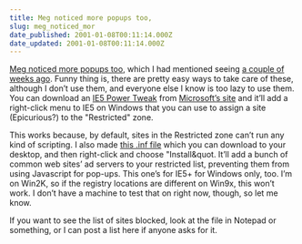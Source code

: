 ```yaml
---
title: Meg noticed more popups too,
slug: meg_noticed_mor
date_published: 2001-01-08T00:11:14.000Z
date_updated: 2001-01-08T00:11:14.000Z
---
```


[Meg noticed more popups too](http://www.megnut.com/archive.asp?which=2001_01_01_archive.inc#1883368), which I had mentioned seeing [a couple of weeks ago](http://www.dashes.com/anil/index.php?blogarch/2000_12_01_archive.php#1721995). Funny thing is, there are pretty easy ways to take care of these, although I don’t use them, and everyone else I know is too lazy to use them. You can download an [IE5 Power Tweak](http://www.microsoft.com/windows/ie/webaccess/pwrtwks.exe) from [Microsoft’s site](http://www.microsoft.com/Windows/IE/WebAccess/default.asp) and it’ll add a right-click menu to IE5 on Windows that you can use to assign a site (Epicurious?) to the "Restricted" zone.

This works because, by default, sites in the Restricted zone can’t run any kind of scripting. I also made [this .inf file](__GHOST_URL__/tools/seczones.inf) which you can download to your desktop, and then right-click and choose "Install&quot. It’ll add a bunch of common web sites’ ad servers to your restricted list, preventing them from using Javascript for pop-ups. This one’s for IE5+ for Windows only, too. I’m on Win2K, so if the registry locations are different on Win9x, this won’t work. I don’t have a machine to test that on right now, though, so let me know.

If you want to see the list of sites blocked, look at the file in Notepad or something, or I can post a list here if anyone asks for it.
